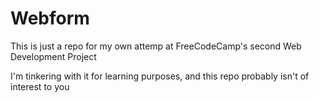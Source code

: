 # Webform
This is just a repo for my own attemp at FreeCodeCamp's second Web Development Project

I'm tinkering with it for learning purposes, and this repo probably isn't of interest to you
